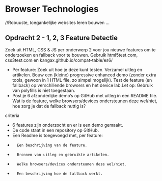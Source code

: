 # Browser Technologies
//Robuuste, toegankelijke websites leren bouwen … 

## Opdracht 2 - 1, 2, 3 Feature Detectie
Zoek uit HTML, CSS & JS per onderwerp 2 voor jou nieuwe features om te onderzoeken en fallback voor te bouwen. Gebruik html5test.com, css3test.com en kangax.github.io/compat-table/es6/

- Per feature: Zoek uit hoe je deze kunt testen. Verzamel uitleg en artikelen. Bouw een (kleine) progressive enhanced demo (zonder extra tools, gewoon in 1 HTML file, zo simpel mogelijk). Test de feature (en fallback) op verschillende browsers en het device lab.Let op: Gebruik van polyfills is niet toegestaan.
- Post je 6 afzonderlijke demo’s op GitHub met uitleg in een README file. Wat is de feature, welke browsers/devices ondersteunen deze wel/niet, hoe zorg je dat de fallback nuttig is?

criteria
- 6 features zijn onderzocht en er is een demo gemaakt.
- De code staat in een repository op GitHub.
- Een Readme is toegevoegd met, per feature:
-		Een beschrijving van de feature.
-		Bronnen van uitleg en gebruikte artikelen.
-		Welke browsers/devices ondersteunen deze wel/niet.
-		Een beschrijving hoe de fallback werkt.

 